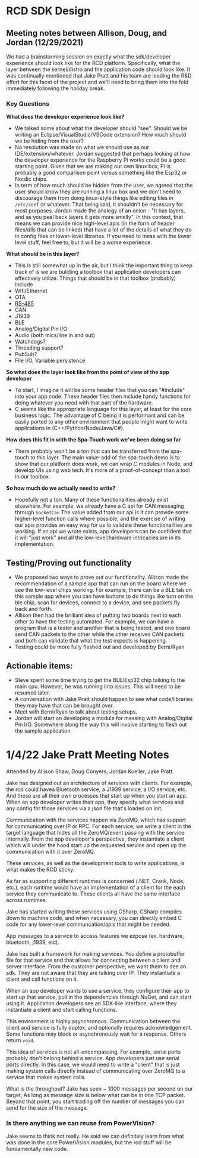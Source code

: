 # RCD SDK Design

## Meeting notes between Allison, Doug, and Jordan (12/29/2021)
We had a brainstorming session on exactly what the sdk/developer experience should look like for the RCD platform. Specifically, what the layer between the kernel/distro and the application code should look like. It was continually mentioned that Jake Pratt and his team are leading the R&D effort for this facet of the project and we'll need to bring them into the fold immediately following the holiday break.


### Key Questions
**What does the developer experience look like?**

+ We talked some about what the developer should "see". Should we be writing an Eclipse/VisualStudio/VSCode extension? How much should we be hiding from the user?
+ No resolution was made on what we should use as our IDE/extension/whatever. Jordan suggested that perhaps looking at how the developer experience for the Raspberry Pi works could be a good starting point. Given that we are making our own linux box, Pi is probably a good comparison point versus something like the Esp32 or Nordic chips. 
+ In term of how much should be hidden from the user, we agreed that the user should know they are running a linux box and we don't need to discourage them from doing linux-style things like editing files in `/etc/conf` or whatever. That being said, it shouldn't be necessary for most purposes. Jordan made the analogy of an onion - "It has layers, and as you peel back layers it gets more smelly". In this context, that means we can provide nice high-level apis (in the form of header files/dlls that can be linked) that have a lot of the details of what they do in config files or lower-level libraries. If you need to mess with the lower level stuff, feel free to, but it will be a worse experience.

**What should be in this layer?**
+ This is still somewhat up in the air, but I think the important thing to keep track of is we are building a toolbox that application developers can effectively utilize. Things that should be in that toolbox (probably) include
+ Wifi/Ethernet
+ OTA
+ [RS-485](https://en.wikipedia.org/wiki/RS-485)
+ CAN
+ J1939
+ BLE
+ Analog/Digital Pin I/O
+ Audio (both mics/line in and out)
+ Watchdogs?
+ Threading support?
+ PubSub?
+ File I/O, Variable persistence

**So what does the layer look like from the point of view of the app developer**
+ To start, I imagine it will be some header files that you can "#include" into your app code. These header files then include handy functions for doing whatever you need with that part of the hardware.
+ C seems like the appropriate language for this layer, at least for the core business logic. The advantage of C being it is performant and can be easily ported to any other environment that people might want to write applications in (C++/Python/Node/Java/C#).

**How does this fit in with the Spa-Touch work we've been doing so far**
+ There probably won't be a ton that can be transferred from the spa-touch to this layer. The main value-add of the spa-touch demo is to show that our platform does work, we can wrap C modules in Node, and develop UIs using web tech. It's more of a proof-of-concept than a tool in our toolbox.

**So how much do we actually need to write?**
+ Hopefully not a ton. Many of these functionalities already exist elsewhere. For example, we already have a C api for CAN messaging through `SocketCan` The value added from our api is it can provide some higher-level function calls where possible, and the exercise of writing our apis provides an easy way for us to validate these functionalities are working. If an api we wrote exists, app developers can be confident that it will "just work" and all the low-level/hardware intricacies are in its implementation.

## Testing/Proving out functionality
+ We proposed two ways to prove out our functionality. Allison made the recommendation of a sample app that can run on the board where we see the low-level chips working. For example, there can be a BLE tab on this sample app where you can have buttons to do things like turn on the ble chip, scan for devices, connect to a device, and see packets fly back and forth.
+ Allison then had the brilliant idea of putting two boards next to each other to have the testing automated. For example, we can have a program that is a tester and another that is being tested, and one board send CAN packets to the other while the other receives CAN packets and both can validate that what the test expects is happening. 
+ Testing could be more fully fleshed out and developed by Berni/Ryan

## Actionable items:
+ Steve spent some time trying to get the BLE/Esp32 chip talking to the main cpu. However, he was running into issues. This will need to be resumed later.
+ A conversation with Jake Pratt should happen to see what code/libraries they may have that can be brought over.
+ Meet with Berni/Ryan to talk about testing setups.
+ Jordan will start on developing a module for messing with Analog/Digital Pin I/O. Somewhere along the way this will involve starting to flesh out the sample application.

# 1/4/22 Jake Pratt Meeting Notes

Attended by Allison Shaw, Doug Conyers, Jordan Koeller, Jake Pratt

Jake has designed out an architecture of services with clients. For example, the rcd could havea Bluetooth service, a J1939 service, a I/O service, etc. And these are all their own processes that start up when you start an app. When an app developer writes their app, they specify what services and any config for those services via a json file that's loaded on init.

Communication with the services happen via ZeroMQ, which has support for communicating over IP or RPC. For each service, we write a client in the target language that hides all the ZeroMQ/event passing with the service internally. From the app developer's perspective, they instantiate a client which will under the hood start up the requested service and open up the communication with it over ZeroMQ.

These services, as well as the development tools to write applications, is what makes the RCD sticky.

As far as supporting different runtimes is concerned (.NET, Crank, Node, etc.), each runtime would have an implementation of a client for the each service they communicate to. These clients all have the same interface across runtimes.

Jake has started writing these services using CSharp. CSharp compiles down to machine code, and when necessary, you can directly embed C code for any lower-level communcation/apis that might be needed.

App messages to a service to access features we expose (ex. hardware, bluetooth, j1939, etc).

Jake has built a framework for making services. You define a protobuffer file for that service and that allows for connecting between a client and server interface. From the customer perspective, we want them to see an sdk. They are not aware that they are talking over IP. They instantiate a client and call functions on it.

When an app developer wants to use a service, they configure their app to start up that service, pull in the dependencies through NuGet, and can start using it. Application developers see an SDK-like interface, where they instantiate a client and start calling functions.

This environment is highly asynchronous. Communication between the client and service is fully duplex, and optionally requires acknowledgement. Some functions may block or asynchronously wait for a response. Others return `void`.

This idea of services is not all-encompassing. For example, serial ports probably don't belong behind a service. App developers just use serial ports directly. In this case, we would need to write a "client" that is just making system calls directly instead of communicating over ZeroMQ to a service that makes system calls.

What is the throughput? Jake has seen ~ 1000 messages per second on our target, As long as message size is below what can be in one TCP packet. Beyond that point, you start trading off the number of messages you can send for the size of the message.

### Is there anything we can reuse from PowerVision?

Jake seems to think not really. He said we can definitely learn from what was done in the core PowerVision modules, but the rcd stuff will be fundamentally new code.


